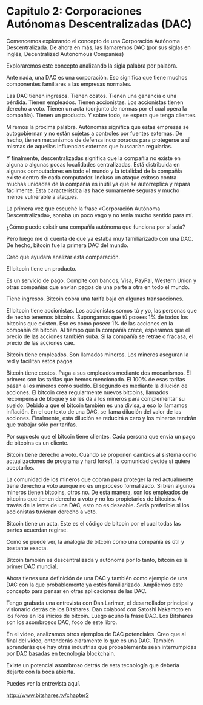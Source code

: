 # Capitulo 2: Corporaciones Autónomas Descentralizadas (DAC)

Comencemos explorando el concepto de una Corporación Autónoma Descentralizada. De ahora en más, las llamaremos DAC (por sus siglas en inglés, Decentralized Autonomous Companies)

Exploraremos este concepto analizando la sigla palabra por palabra.

Ante nada, una DAC es una corporación. Eso significa que tiene muchos componentes familiares a las empresas normales. 

Las DAC tienen ingresos. Tienen costos. Tienen una ganancia o una pérdida. Tienen empleados. Tienen accionistas. Los accionistas tienen derecho a voto. Tienen un acta (conjunto de normas por el cual opera la compañía). Tienen un producto. Y sobre todo, se espera que tenga clientes.

Miremos la próxima palabra. Autónomas significa que estas empresas se autogobiernan y no están sujetas a controles por fuentes externas. De hecho, tienen mecanismos de defensa incorporados para protegerse a sí mismas de aquellas influencias externas que buscarían regularlas.

Y finalmente, descentralizadas significa que la compañía no existe en alguna o algunas pocas localidades centralizadas. Está distribuida en algunos computadores en todo el mundo y la totalidad de la compañía existe dentro de cada computador. Incluso un ataque exitoso contra muchas unidades de la compañía es inútil ya que se autorreplica y repara fácilmente. Esta característica las hace sumamente seguras y mucho menos vulnerable a ataques.

La primera vez que escuché la frase «Corporación Autónoma Descentralizada», sonaba un poco vago y no tenía mucho sentido para mí.

¿Cómo puede existir una compañía autónoma que funciona por sí sola?

Pero luego me di cuenta de que ya estaba muy familiarizado con una DAC. De hecho, bitcoin fue la primera DAC del mundo.

Creo que ayudará analizar esta comparación.

El bitcoin tiene un producto.

Es un servicio de pago. Compite con bancos, Visa, PayPal, Western Union y otras compañías que envían pagos de una parte a otra en todo el mundo.

Tiene ingresos. Bitcoin cobra una tarifa baja en algunas transacciones.

El bitcoin tiene accionistas. Los accionistas somos tú y yo, las personas que de hecho tenemos bitcoins. Supongamos que tú posees 1% de todos los bitcoins que existen. Eso es como poseer 1% de las acciones en la compañía de bitcoin. Al tiempo que la compañía crece, esperamos que el precio de las acciones también suba. Si la compañía se retrae o fracasa, el precio de las acciones cae.

Bitcoin tiene empleados. Son llamados mineros. Los mineros aseguran la red y facilitan estos pagos.

Bitcoin tiene costos. Paga a sus empleados mediante dos mecanismos. El primero son las tarifas que hemos mencionado. El 100% de esas tarifas pasan a los mineros como sueldo. El segundo es mediante la dilución de acciones. El bitcoin crea regularmente nuevos bitcoins, llamados recompensa de bloque y se les da a los mineros para complementar su sueldo. Debido a que el bitcoin también es una divisa, a eso lo llamamos inflación. En el contexto de una DAC, se llama dilución del valor de las acciones. Finalmente, esta dilución se reducirá a cero y los mineros tendrán que trabajar sólo por tarifas.

Por supuesto que el bitcoin tiene clientes. Cada persona que envía un pago de bitcoins es un cliente.

Bitcoin tiene derecho a voto. Cuando se proponen cambios al sistema como actualizaciones de programa y hard forks1, la comunidad decide si quiere aceptarlos.

La comunidad de los mineros que cobran para proteger la red actualmente tiene derecho a voto aunque no es un proceso formalizado. Si bien algunos mineros tienen bitcoins, otros no. De esta manera, son los empleados de bitcoins que tienen derecho a voto y no los propietarios de bitcoins. A través de la lente de una DAC, esto no es deseable. Sería preferible si los accionistas tuvieran derecho a voto.

Bitcoin tiene un acta. Este es el código de bitcoin por el cual todas las partes acuerdan regirse.

Como se puede ver, la analogía de bitcoin como una compañía es útil y bastante exacta.

Bitcoin también es descentralizada y autónoma por lo tanto, bitcoin es la primer DAC mundial.

Ahora tienes una definición de una DAC y también como ejemplo de una DAC con la que probablemente ya estés familiarizado. Ampliemos este concepto para pensar en otras aplicaciones de las DAC. 

Tengo grabada una entrevista con Dan Larimer, el desarrollador principal y visionario detrás de los Bitshares. Dan colaboró con Satoshi Nakamoto en los foros en los inicios de bitcoin. Luego acuñó la frase DAC. Los Bitshares son los asombrosos DAC, foco de este libro. 

En el video, analizamos otros ejemplos de DAC potenciales. Creo que al final del video, entenderás claramente lo que es una DAC. También aprenderás que hay otras industrias que probablemente sean interrumpidas por DAC basadas en tecnología blockchain.

Existe un potencial asombroso detrás de esta tecnología que debería dejarte con la boca abierta.

Puedes ver la entrevista aquí.

http://www.bitshares.tv/chapter2
